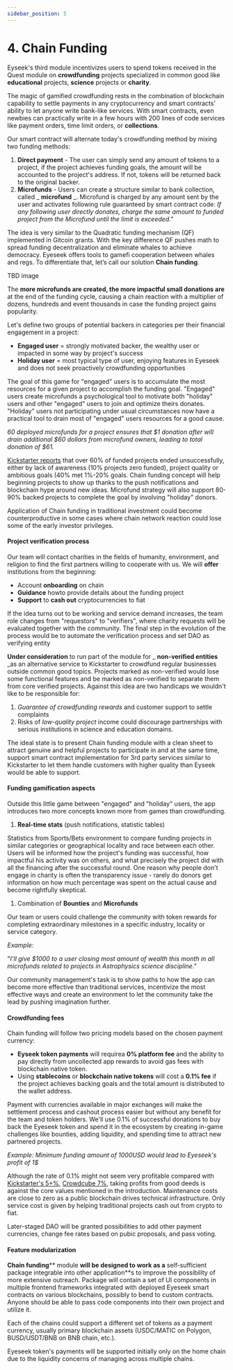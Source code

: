 ```yaml
---
sidebar_position: 5
---
```


# 4. Chain Funding

Eyseek's third module incentivizes users to spend tokens received in the Quest module on **crowdfunding** projects specialized in common good like **educational** projects, **science** projects or **charity**.

The magic of gamified crowdfunding rests in the combination of blockchain capability to settle payments in any cryptocurrency and smart contracts' ability to let anyone write bank-like services. With smart contracts, even newbies can practically write in a few hours with 200 lines of code services like payment orders, time limit orders, or **collections**.

Our smart contract will alternate today's crowdfunding method by mixing two funding methods:

1. **Direct payment** - The user can simply send any amount of tokens to a project, if the project achieves funding goals, the amount will be accounted to the project's address. If not, tokens will be returned back to the original backer.
2. **Microfunds** - Users can create a structure similar to bank collection, called _ **microfund** _. Microfund is charged by any amount sent by the user and activates following rule guaranteed by smart contract code: _If any following user directly donates, charge the same amount to funded project from the Microfund until the limit is exceeded."_

The idea is very similar to the Quadratic funding mechanism (QF) implemented in Gitcoin grants. With the key difference QF pushes math to spread funding decentralization and eliminate whales to achieve democracy. Eyeseek offers tools to gamefi cooperation between whales and regs. To differentiate that, let’s call our solution **Chain funding**.

TBD image

The **more microfunds are created, the more impactful small donations are** at the end of the funding cycle, causing a chain reaction with a multiplier of dozens, hundreds and event thousands in case the funding project gains popularity.

Let's define two groups of potential backers in categories per their financial engagement in a project:

- **Engaged user** = strongly motivated backer, the wealthy user or impacted in some way by project's success
- **Holiday user** = most typical type of user, enjoying features in Eyeseek and does not seek proactively crowdfunding opportunities

The goal of this game for "engaged" users is to accumulate the most resources for a given project to accomplish the funding goal. "Engaged" users create microfunds a psychological tool to motivate both "holiday" users and other "engaged" users to join and optimize theirs donates. "Holiday" users not participating under usual circumstances now have a practical tool to drain most of "engaged" users resources for a good cause.

_60 deployed microfunds for a project ensures that $1 donation after will drain additional $60 dollars from microfund owners, leading to total donation of $61._

[Kickstarter reports](https://www.kickstarter.com/help/stats) that over 60% of funded projects ended unsuccessfully, either by lack of awareness (10% projects zero funded), project quality or ambitious goals (40% met 1%-20% goals. Chain funding concept will help beginning projects to show up thanks to the push notifications and blockchain hype around new ideas. Microfund strategy will also support 80-90% backed projects to complete the goal by involving "holiday" donors.

Application of Chain funding in traditional investment could become counterproductive in some cases where chain network reaction could lose some of the early investor privileges.

#### Project verification process

Our team will contact charities in the fields of humanity, environment, and religion to find the first partners willing to cooperate with us. We will **offer** institutions from the beginning:

- Account **onboarding** on chain
- **Guidance** howto provide details about the funding project
- **Support** to **cash out** cryptocurrencies to fiat

If the idea turns out to be working and service demand increases, the team role changes from "requestors" to "verifiers", where charity requests will be evaluated together with the community. The final step in the evolution of the process would be to automate the verification process and set DAO as verifying entity

**Under consideration** to run part of the module for _ **non-verified entities** _as an alternative service to Kickstarter to crowdfund regular businesses outside common good topics. Projects marked as non-verified would lose some functional features and be marked as non-verified to separate them from core verified projects. Against this idea are two handicaps we wouldn't like to be responsible for:

1. _Guarantee of crowdfunding rewards_ and customer support to settle complaints
2. Risks of _low-quality project_ income could discourage partnerships with serious institutions in science and education domains.

The ideal state is to present Chain funding module with a clean sheet to attract genuine and helpful projects to participate in and at the same time, support smart contract implementation for 3rd party services similar to Kickstarter to let them handle customers with higher quality than Eyseek would be able to support.

#### Funding gamification aspects

Outside this little game between "engaged" and "holiday" users, the app introduces two more concepts known more from games than crowdfunding.

1. **Real-time stats** (push notifications, statistic tables)

Statistics from Sports/Bets environment to compare funding projects in similar categories or geographical locality and race between each other. Users will be informed how the project's funding was successful, how impactful his activity was on others, and what precisely the project did with all the financing after the successful round. One reason why people don't engage in charity is often the transparency issue - rarely do donors get information on how much percentage was spent on the actual cause and become rightfully skeptical.

1. Combination of **Bounties** and **Microfunds**

Our team or users could challenge the community with token rewards for completing extraordinary milestones in a specific industry, locality or service category.

_Example:_

"_I'll give $1000 to a user closing most amount of wealth this month in all microfunds related to projects in Astrophysics science discipline."_

Our community management's task is to show paths to how the app can become more effective than traditional services, incentivize the most effective ways and create an environment to let the community take the lead by pushing imagination further.

#### Crowdfunding fees

Chain funding will follow two pricing models based on the chosen payment currency:

- **Eyseek token payments** will requirea **0% platform fee** and the ability to pay directly from uncollected app rewards to avoid gas fees with blockchain native token.
- Using **stablecoins** or **blockchain native tokens** will cost a **0.1% fee** if the project achieves backing goals and the total amount is distributed to the wallet address.

Payment with currencies available in major exchanges will make the settlement process and cashout process easier but without any benefit for the team and token holders. We'll use 0.1% of successful donations to buy back the Eyeseek token and spend it in the ecosystem by creating in-game challenges like bounties, adding liquidity, and spending time to attract new partnered projects.

_Example: Minimum funding amount of 1000USD would lead to Eyeseek's profit of 1$_

Although the rate of 0.1% might not seem very profitable compared with [Kickstarter's 5+%](https://www.kickstarter.com/help/fees), [Crowdcube 7%](https://help.crowdcube.com/hc/en-us/articles/206232464-What-fees-does-Crowdcube-charge-for-raising-finance-on-the-platform-), taking profits from good deeds is against the core values mentioned in the introduction. Maintenance costs are close to zero as a public blockchain drives technical infrastructure. Only service cost is given by helping traditional projects cash out from crypto to fiat.

Later-staged DAO will be granted possibilities to add other payment currencies, change fee rates based on pubic proposals, and pass voting.

#### Feature modularization

**Chain funding**** module **will be designed to work as a** self-sufficient package integrable into other application**s to improve the possibility of more extensive outreach. Package will contain a set of UI components in multiple frontend frameworks integrated with deployed Eyeseek smart contracts on various blockchains, possibly to bend to custom contracts. Anyone should be able to pass code components into their own project and utilize it.

Each of the chains could support a different set of tokens as a payment currency, usually primary blockchain assets (USDC/MATIC on Polygon, BUSD/USDT/BNB on BNB chain, etc.).

Eyeseek token's payments will be supported initially only on the home chain due to the liquidity concerns of managing across multiple chains.


